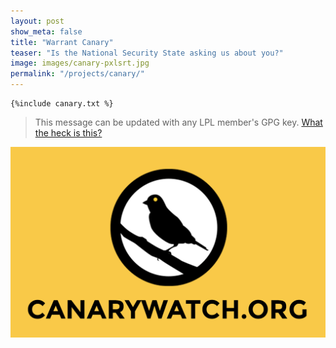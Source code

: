 ```yaml
---
layout: post
show_meta: false
title: "Warrant Canary"
teaser: "Is the National Security State asking us about you?"
image: images/canary-pxlsrt.jpg
permalink: "/projects/canary/"
---
```


~~~~~
{%include canary.txt %}
~~~~~
> This message can be updated with any LPL member's GPG key. [What the heck is this?](https://canarywatch.org)


![Canary Watch](/images/canary-logo.png)